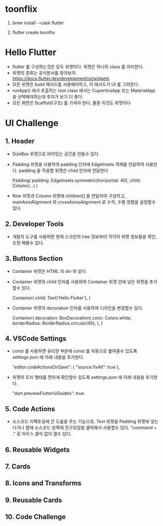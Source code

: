 # toonflix

1. brew install --cask flutter

2. flutter create toonflix

# Hello Flutter

- flutter 를 구성하는것은 모두 위젯이다. 위젯은 하나의 class 를 의미한다.
- 위젯의 종류는 공식문서를 찾아보자. https://docs.flutter.dev/development/ui/widgets
- 모든 위젯은 build 메서드를 사용해야하고, 이 메서드가 UI 를 그려준다.
- runApp() 에서 호출하는 root class 에서는 CupertinoApp 또는 MaterialApp 을 선택해야하는데 후자가 보기 더 좋다.
- 모든 화면은 Scaffold(구조) 를 가져야 한다. 물론 이것도 위젯이다

# UI Challenge

## 1. Header

- SizeBox 위젯으로 비어있는 공간을 만들수 있다.
- Padding 위젯을 사용하여 padding 인자에 EdgeInsets 객체를 전달하여 사용한다. padding 을 적용할 위젯은 child 인자에 전달한다

    Padding(
        padding: EdgeInsets.symmetric(horizontal: 40),
        child: Column(...)
    )

- Row 위젯과 Column 위젯에 children[] 을 전달하여 구성하고, mainAxisAlignment 와 crossAxiosAlignment 로 수직, 수평 정렬을 설정할수 있다.    

## 2. Developer Tools

- 개발자 도구를 사용하면 현재 스크린의 tree 정보부터 각각의 위젯 정보들을 확인, 조정 해볼수 있다.

## 3. Buttons Section

- Container 위젯은 HTML 의 div 와 같다.
- Container 위젯의 child 인자를 사용하여 Container 위젯 안에 넣은 위젯을 추가할수 있다.

    Container(
        child: Text('Hello Flutter'),
    )

- Container 위젯의 decoration 인자를 사용하여 디자인을 변경할수 있다.

    Container(
        decoration: BoxDecoration(
            color: Colors.white,
            borderRadius: BorderRadius.circular(45),
        ),
    )

## 4. VSCode Settings

- const 를 사용하면 유리한 부분에 const 를 자동으로 붙여줄수 있도록 settings.json 에 아래 내용을 추가한다.

    "editor.codeActionsOnSave": {
        "source.fixAll": true
    },

- 위젯의 트리 형태를 편하게 확인할수 있도록 settings.json 에 아래 내용을 추가한다.

    "dart.previewFlutterUiGuides": true
    

## 5. Code Actions

- 소스코드 리펙토링에 큰 도움을 주는 기능으로, Text 위젯을 Padding 위젯에 넣는다거나 할때 소스코드 왼쪽에 전구모양을 클릭해서 사용할수 있다. "command + ." 로 마우스 클릭 없이 열수 있다.

## 6. Reusable Widgets

## 7. Cards

## 8. Icons and Transforms

## 9. Reusable Cards

## 10. Code Challenge